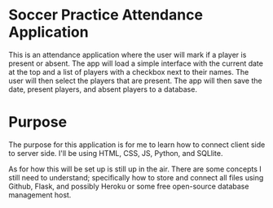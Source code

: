 # Soccer Practice Attendance Application
This is an attendance application where the user will mark if a player is present or absent. The app will load a simple interface with the current date at the top and a list of players with a checkbox next to their names. The user will then select the players that are present. The app will then save the date, present players, and absent players to a database.

# Purpose
The purpose for this application is for me to learn how to connect client side to server side. I'll be using HTML, CSS, JS, Python, and SQLlite. 

As for how this will be set up is still up in the air. There are some concepts I still need to understand; specifically how to store and connect all files using Github, Flask, and possibly Heroku or some free open-source database management host.